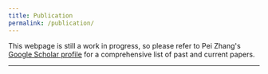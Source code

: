 ```yaml
---
title: Publication
permalink: /publication/
---
```


This webpage is still a work in progress, so please refer to Pei Zhang's [Google Scholar profile](https://scholar.google.com/citations?user=MiFqJGcAAAAJ) for a comprehensive list of past and current papers.

<hr>

<!-- example usage for this section if we want to keep:

### 2025

_Grounding Intelligence in Movement_<br>
M Segado, F Parodi, JK Matelsky, ML Platt, EB Dyer, KP Kording<br>
arXiv preprint arXiv:2507.02771, 2025 ([Article](https://arxiv.org/abs/2507.02771))

_Who Does What in Deep Learning? Multidimensional Game-Theoretic Attribution of Function of Neural Units_<br>
S Dixit, K Fakhar, F Hadaeghi, P Mineault, KP Kording, CC Hilgetag<br>
arXiv preprint arXiv:2506.19732, 2025 ([Article](https://arxiv.org/abs/2506.19732)) -->

